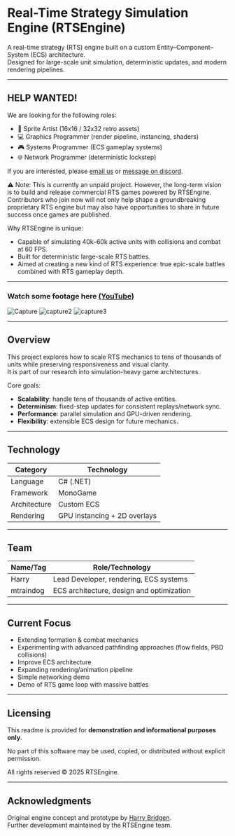 # Real-Time Strategy Simulation Engine (RTSEngine)

A real-time strategy (RTS) engine built on a custom Entity–Component–System (ECS) architecture.  
Designed for large-scale unit simulation, deterministic updates, and modern rendering pipelines.

---

## HELP WANTED!
We are looking for the following roles:
- 🎨 Sprite Artist (16x16 / 32x32 retro assets)
- 💻 Graphics Programmer (render pipeline, instancing, shaders)
- 🎮 Systems Programmer (ECS gameplay systems)
- 🌐 Network Programmer (deterministic lockstep)

If you are interested, please [email us](mailto:harrybridgen@gmail.com) or [message on discord](https://discord.com/users/172272486430408704).

⚠️ Note: This is currently an unpaid project.
However, the long-term vision is to build and release commercial RTS games powered by RTSEngine. 
Contributors who join now will not only help shape a groundbreaking proprietary RTS engine but may also have opportunities to share in future success once games are published.

Why RTSEngine is unique:
- Capable of simulating 40k–60k active units with collisions and combat at 60 FPS.
- Built for deterministic large-scale RTS battles.
- Aimed at creating a new kind of RTS experience: true epic-scale battles combined with RTS gameplay depth.

---

### Watch some footage here [(YouTube)](https://youtu.be/l-pexSYvleE?si=tXjArMBU887Saiqw)
![Capture](https://github.com/user-attachments/assets/c5b7057b-5918-494f-b3f3-87cb6583c802)
![capture2](https://github.com/user-attachments/assets/a525bf71-8a62-46c7-84f3-6d753ff57cdd)
![capture3](https://github.com/user-attachments/assets/05cd0861-aa51-4fcd-a54d-72040bfa5e47)

---

## Overview

This project explores how to scale RTS mechanics to tens of thousands of units while preserving responsiveness and visual clarity.  
It is part of our research into simulation-heavy game architectures.

Core goals:
- **Scalability**: handle tens of thousands of active entities.
- **Determinism**: fixed-step updates for consistent replays/network sync.
- **Performance**: parallel simulation and GPU-driven rendering.
- **Flexibility**: extensible ECS design for future mechanics.

---

## Technology

| Category      | Technology                                     |
| ------------- | ---------------------------------------------- |
| Language      | C# (.NET)                                      |
| Framework     | MonoGame                                       |
| Architecture  | Custom ECS                                     |
| Rendering     | GPU instancing + 2D overlays                   |

---
## Team

| Name/Tag      | Role/Technology                                |
| ------------- | ---------------------------------------------- |
| Harry         | Lead Developer, rendering, ECS systems         |
| mtraindog     | ECS architecture, design and optimization      |

---
## Current Focus

- Extending formation & combat mechanics  
- Experimenting with advanced pathfinding approaches (flow fields, PBD collisions)
- Improve ECS architecture
- Expanding rendering/animation pipeline
- Simple networking demo
- Demo of RTS game loop with massive battles

---

## Licensing

This readme is provided for **demonstration and informational purposes only**.  

No part of this software may be used, copied, or distributed without explicit permission.  

All rights reserved © 2025 RTSEngine.  

---

## Acknowledgments

Original engine concept and prototype by [Harry Bridgen](https://github.com/harrybridgen).  
Further development maintained by the RTSEngine team.
